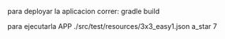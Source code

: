para deployar la aplicacion correr: gradle build

para ejecutarla APP ./src/test/resources/3x3_easy1.json a_star 7